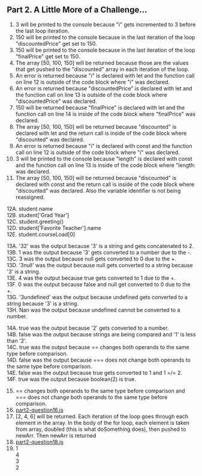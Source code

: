 ## Part 2. A Little More of a Challenge... ##

1. 3 will be printed to the console because "i" gets incremented to 3 before the last loop iteration.
2. 150 will be printed to the console because in the last iteration of the loop "discountedPrice" get set to 150.
3. 150 will be printed to the console because in the last iteration of the loop "finalPrice" get set to 150.
4. The array [50, 100, 150] will be returned because those are the values that get pushed to the "discounted" array in each iteration of the loop.
5. An error is returned because "i" is declared with let and the function call on line 12 is outside of the code block where "i" was declared.
6. An error is returned because "discountedPrice" is declared with let and the function call on line 13 is outside of the code block where "discountedPrice" was declared.
7. 150 will be returned because "finalPrice" is declared with let and the function call on line 14 is inside of the code block where "finalPrice" was declared.
8. The array [50, 100, 150] will be returned because "discounted" is declared with let and the return call is inside of the code block where "discounted" was declared.
9. An error is returned because "i" is declared with const and the function call on line 12 is outside of the code block where "i" was declared.
10. 3 will be printed to the console because "length" is declared with const and the function call on line 13 is inside of the code block where "length: was declared.
11. The array [50, 100, 150] will be returned because "discounted" is declared with const and the return call is inside of the code block where "discounted" was declared. Also the variable identifier is not being reassigned.

12A. student.name  
12B. student['Grad Year']  
12C. student.greeting()  
12D. student['Favorite Teacher'].name  
12E. student.courseLoad[0]  

13A. '32' was the output because '3' is a string and gets concatenated to 2.  
13B. 1 was the output because '3' gets converted to a number due to the -.  
13C. 3 was the output because null gets converted to 0 due to the +.  
13D. '3null' was the output because null gets converted to a string because '3' is a string.  
13E. 4 was the output because true gets converted to 1 due to the +.  
13F. 0 was the output because false and null get converted to 0 due to the +.  
13G. '3undefined' was the output because undefined gets converted to a string because '3' is a string.  
13H. Nan was the output because undefined cannot be converted to a number.  

14A. true was the output because '2' gets converted to a number.  
14B. false was the output because strings are being compared and '1' is less than '2'.  
14C. true was the output because == changes both operands to the same type before comparison.  
14D. false was the output because === does not change both operands to the same type before comparison.  
14E. false was the output because true gets converted to 1 and 1 =/= 2.  
14F. true was the output because boolean(2) is true.  

15. == changes both operands to the same type before comparison and === does not change both operands to the same type before comparison.
16. [part2-question16.js](part2-question16.js)
17. [2, 4, 6] will be returned. Each iteration of the loop goes through each element in the array. In the body of the for loop, each element is taken from array, doubled (this is what doSomething does), then pushed to newArr. Then newArr is returned
18. [part2-question18.js](part2-question18.js)
19. 1  
    4  
    3  
    2
    
    
